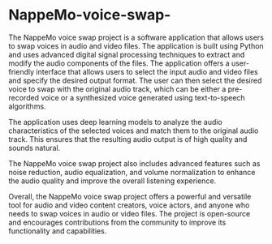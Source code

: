 # NappeMo-voice-swap-
The NappeMo voice swap project is a software application that allows users to swap voices in audio and video files. The application is built using Python and uses advanced digital signal processing techniques to extract and modify the audio components of the files.
The application offers a user-friendly interface that allows users to select the input audio and video files and specify the desired output format. The user can then select the desired voice to swap with the original audio track, which can be either a pre-recorded voice or a synthesized voice generated using text-to-speech algorithms.

The application uses deep learning models to analyze the audio characteristics of the selected voices and match them to the original audio track. This ensures that the resulting audio output is of high quality and sounds natural.

The NappeMo voice swap project also includes advanced features such as noise reduction, audio equalization, and volume normalization to enhance the audio quality and improve the overall listening experience.

Overall, the NappeMo voice swap project offers a powerful and versatile tool for audio and video content creators, voice actors, and anyone who needs to swap voices in audio or video files. The project is open-source and encourages contributions from the community to improve its functionality and capabilities.
